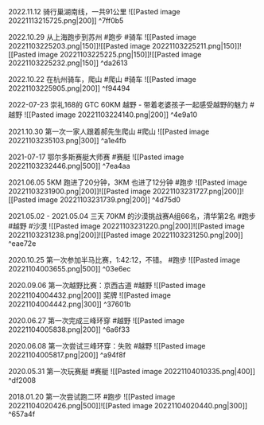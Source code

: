 2022.11.12 骑行巢湖南线，一共91公里
![[Pasted image 20221113215725.png|200]] ^7ff0b5


2022.10.29 从上海跑步到苏州 #跑步 #骑车
![[Pasted image 20221103225203.png|150]]![[Pasted image 20221103225211.png|150]]![[Pasted image 20221103225225.png|150]]![[Pasted image 20221103225232.png|150]] ^da2613

2022.10.22 在杭州骑车，爬山 #爬山 #骑车
![[Pasted image 20221103225905.png|200]] ^f94494

2022-07-23 崇礼168的 GTC 60KM 越野 - 带着老婆孩子一起感受越野的魅力 #越野 ![[Pasted image 20221103224140.png|200]]
^4e9a10

2021.10.30 第一次一家人跟着郝先生爬山 #爬山
![[Pasted image 20221103235103.png|300]] ^a1e4fb

2021-07-17 鄂尔多斯赛艇大师赛 #赛艇
![[Pasted image 20221103232446.png|500]] ^7ea4aa

2021.06.05 5KM 跑进了20分钟，3KM 也进了12分钟 #跑步
![[Pasted image 20221103231900.png|200]]![[Pasted image 20221103231727.png|200]]![[Pasted image 20221103231739.png|200]] ^4d75d0


2021.05.02 - 2021.05.04 三天 70KM 的沙漠挑战赛A组66名，清华第2名 #跑步 #越野 #沙漠
![[Pasted image 20221103231220.png|200]]![[Pasted image 20221103231238.png|200]]![[Pasted image 20221103231250.png|200]] ^eae72e




2020.10.25 第一次参加半马比赛，1:42:12，不错。 #跑步 
![[Pasted image 20221104003655.png|500]] ^03e6ec

2020.09.06 第一次越野比赛：京西古道 #越野
![[Pasted image 20221104004432.png|200]]   奖牌   ![[Pasted image 20221104004442.png|300]] ^37601b


2020.06.27 第一次完成三峰环穿 #越野 
![[Pasted image 20221104005838.png|200]] ^6a6f33

2020.06.08 第一次尝试三峰环穿：失败 #越野 
![[Pasted image 20221104005817.png|200]] ^a94f8f

2020.05.31 第一次玩赛艇 #赛艇 
![[Pasted image 20221104010335.png|400]] ^df2008

2018.01.20 第一次尝试跑二环 #跑步 
![[Pasted image 20221104020426.png|500]]![[Pasted image 20221104020440.png|300]] ^657a4f
